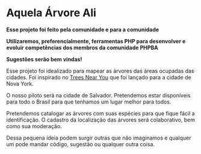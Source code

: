 # Aquela Árvore Ali

**Esse projeto foi feito pela comunidade e para a comunidade**

**Utilizaremos, preferencialmente, ferramentas PHP para desenvolver e evoluir competências dos membros da comunidade PHPBA**

**Sugestões serão bem vindas!**


Esse projeto foi idealizado para mapear as árvores das áreas ocupadas das cidades. Foi inspirado no [Trees Near You](http://www.treesnearyou.com/) que foi lançado para a cidade de Nova York.

O nosso piloto será na cidade de Salvador.
Pretendemos estar disponíveis para todo o Brasil para que tenhamos um lugar melhor para todos.

Pretendemos catalogar as árvores com suas espécies para que fique fácil a identificação.
O cadastro da localização das árvores será colaborativo, bem como sua moderação.

Dessa pequena ideia podem surgir outras que não imaginamos e qualquer um pode mandar código, sugestão ou qualquer outra coisa.
